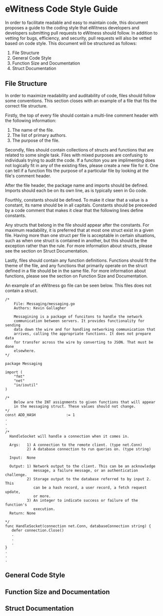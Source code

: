# eWitness Code Style Guide
In order to facilitate readable and easy to maintain code, this document proposes a guide to the coding style that eWitness developers and developers submitting pull requests to eWitness should follow. In addition to vetting for bugs, efficiency, and security, pull requests will also be vetted based on code style. This document will be structured as follows:
1. File Structure
2. General Code Style
3. Function Size and Documentation
4. Struct Documentation

## File Structure
In order to maximize readability and auditability of code, files should follow some conventions. This section closes with an example of a file that fits the correct file structure.

Firstly, the top of every file should contain a multi-line comment header with the following information:
1. The name of the file.
2. The list of primary authors.
3. The purpose of the file.

Secondly, files should contain collections of structs and functions that are related to some single task. Files with mixed purposes are confusing to individuals trying to audit the code. If a funciton you are implimenting does not logically fit in any of the existing files, please create a new file for it. One can tell if a function fits the purpose of a particular file by looking at the file's comment header.

After the file header, the package name and imports should be defined. Imports should each be on its own line, as is typically seen in Go code.

Fourthly, constants should be defined. To make it clear that a value is a constant, its name should be in all capitals. Constants should be preceeded by a code comment that makes it clear that the following lines define constants.

Any structs that belong in the file should appear after the constants. For maximum readability, it is preferred that at most one struct exist in a given file. Having more than one struct per file is acceptable in certain situations, such as when one struct is contained in another, but this should be the exception rather than the rule. For more information about structs, please see the section on Struct Documentation.

Lastly, files should contain any function definitions. Functions should fit the theme of the file, and any functions that primarily operate on the struct defined in a file should be in the same file. For more information about functions, please see the section on Function Size and Documentation.

An example of an eWitness go file can be seen below. This files does not contain a struct.

```
/*
    File: Messaging/messaging.go
    Authors: Kevin Gallagher

    Messagining is a package of funcitons to handle the network
    communication between servers. It provides functionality for sending
    data down the wire and for handling networking communication that
    arrives, calling the appropriate functions. It does not prepare data
    for transfer across the wire by converting to JSON. That must be done
    elsewhere.
*/

package Messaging

import (
    "fmt"
    "net"
    "io/ioutil"
)

/*
    Below are the INT assignments to given functions that will appear
    in the messaging struct. These values should not change.
*/
const ADD_HASH              := 1
.
.
.
/*
  HandleSocket will handle a connection when it comes in.

  Args:   1) A connection to the remote client. (type net.Conn)
          2) A database connection to run queries on. (type string)

  Input:  None
  
  Output: 1) Network output to the client. This can be an acknowledge
             message, a failure message, or an authentication challenge.
          2) Storage output to the database referred to by input 2. This
             can be a hash record, a user record, a fetch request update,
             or more.
          3) An integer to indicate success or failure of the function's
             execution.
  Return: None

*/
func HandleSocket(connection net.Conn, databaseConnection string) {
   defer connection.Close()
   .
   .
   .
}
.
.
.

```

## General Code Style

## Function Size and Documentation

## Struct Documentation 
